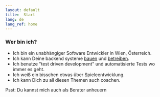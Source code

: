 ```yaml
---
layout: default
title:  Start
lang: de
lang_ref: home
---
```

### Wer bin ich?
- Ich bin ein unabhängiger Software Entwickler in Wien, Österreich.
- Ich kann Deine backend systeme [bauen](/services/backends/code_en) und [betreiben](/services/devops/operation_de).
- Ich benutze "test driven development" und automatisierte Tests wo immer es geht.
- Ich weiß ein bisschen etwas über Spieleentwicklung.
- Ich kann Dich zu all diesen Themen auch coachen.

<p class="psst"> Psst: Du kannst mich auch als Berater anheuern</p>
